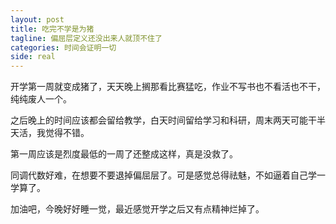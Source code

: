 ```yaml
---
layout: post
title: 吃完不学是为猪
tagline: 偏屈层定义还没出来人就顶不住了
categories: 时间会证明一切
side: real
---
```


开学第一周就变成猪了，天天晚上搁那看比赛猛吃，作业不写书也不看活也不干，纯纯废人一个。

之后晚上的时间应该都会留给教学，白天时间留给学习和科研，周末两天可能干半天活，我觉得不错。

第一周应该是烈度最低的一周了还整成这样，真是没救了。

同调代数好难，在想要不要退掉偏屈层了。可是感觉总得祛魅，不如逼着自己学一学算了。

加油吧，今晚好好睡一觉，最近感觉开学之后又有点精神烂掉了。